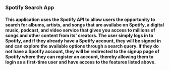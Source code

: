 ### Spotify Search App

#### This application uses the Spotify API to allow users the opportunity to search for albums, artists, and songs that are availabe on Spotify, a digital music, podcast, and video service that gives you access to millions of songs and other content from its' creators. The user simply logs in to Spotify, and if they already have a Spotify account, they will be signed in and can explore the available options through a search query. If they do not have a Spotify account, they will be redirected to the signup page of Spotify where they can register an account, thereby allowing them to login as a first-time user and have access to the features listed above.